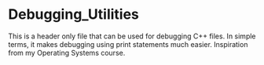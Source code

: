 # Debugging_Utilities

This is a header only file that can be used for debugging C++ files. In simple terms, it makes debugging using print statements much easier. 
Inspiration from my Operating Systems course.
